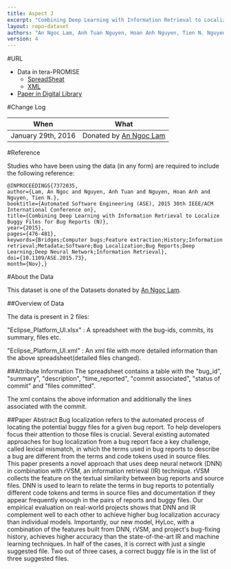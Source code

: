 ```yaml
---
title: Aspect J
excerpt: "Combining Deep Learning with Information Retrieval to Localize Buggy Files for Bug Reports"
layout: repo-dataset
authors: "An Ngoc Lam, Anh Tuan Nguyen, Hoan Anh Nguyen, Tien N. Nguyen"
version: 4
---
```


#URL
* Data in tera-PROMISE
  * [SpreadSheat](https://terapromise.csc.ncsu.edu:8443/!/#repo/view/head/defect/bugreport/bugreports/dataset/AspectJ.xlsx)
  * [XML](https://terapromise.csc.ncsu.edu:8443/!/#repo/view/head/defect/bugreport/bugreports/dataset/AspectJ.xml)
* [Paper in Digital Library](http://ieeexplore.ieee.org/xpl/articleDetails.jsp?reload=true&arnumber=7372035&punumber%3D7371449%26filter%3DAND%28p_IS_Number%3A7371976%29%26pageNumber%3D3)

#Change Log

When | What
---- | ----
January 29th, 2016 | Donated by [An Ngoc Lam](/repo/people/data-donors/promise4.html)

#Reference

Studies who have been using the data (in any form) are required to include the following reference:

```
@INPROCEEDINGS{7372035, 
author={Lam, An Ngoc and Nguyen, Anh Tuan and Nguyen, Hoan Anh and Nguyen, Tien N.}, 
booktitle={Automated Software Engineering (ASE), 2015 30th IEEE/ACM International Conference on}, 
title={Combining Deep Learning with Information Retrieval to Localize Buggy Files for Bug Reports (N)}, 
year={2015}, 
pages={476-481}, 
keywords={Bridges;Computer bugs;Feature extraction;History;Information retrieval;Metadata;Software;Bug Localization;Bug Reports;Deep Learning;Deep Neural Network;Information Retrieval}, 
doi={10.1109/ASE.2015.73}, 
month={Nov},}
```

#About the Data

This dataset is one of the Datasets donated by [An Ngoc Lam](/repo/people/data-donors/promise3.html).

##Overview of Data

The data is present in 2 files:

"Eclipse_Platform_UI.xlsx" : A spreadsheet with  the bug-ids, commits, its summary, files etc.

"Eclipse_Platform_UI.xml" : An xml file with more detailed information than the above spreadsheet(detailed files changed).

##Attribute Information
The spreadsheet contains a table with the "bug_id", "summary", "description", "time_reported", "commit associated", "status of commit" and "files committed".

The xml contains the above information and additionally the lines associated with the commit.


##Paper Abstract
Bug localization refers to the automated process of locating the potential buggy files for a given bug report. To help developers focus their attention to those files is crucial. Several existing automated approaches for bug localization from a bug report face a key challenge, called lexical mismatch, in which the terms used in bug reports to describe a bug are different from the terms and code tokens used in source files. This paper presents a novel approach that uses deep neural network (DNN) in combination with rVSM, an information retrieval (IR) technique. rVSM collects the feature on the textual similarity between bug reports and source files. DNN is used to learn to relate the terms in bug reports to potentially different code tokens and terms in source files and documentation if they appear frequently enough in the pairs of reports and buggy files. Our empirical evaluation on real-world projects shows that DNN and IR complement well to each other to achieve higher bug localization accuracy than individual models. Importantly, our new model, HyLoc, with a combination of the features built from DNN, rVSM, and project's bug-fixing history, achieves higher accuracy than the state-of-the-art IR and machine learning techniques. In half of the cases, it is correct with just a single suggested file. Two out of three cases, a correct buggy file is in the list of three suggested files.